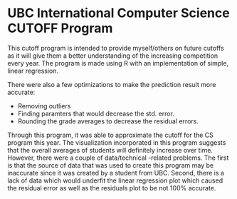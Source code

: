 # UBC International Computer Science CUTOFF Program

This cutoff program is intended to provide myself/others on future cutoffs as it will give them a better understanding of the increasing competition every year.
The program is made using R with an implementation of simple, linear regression. 

There were also a few optimizations to make the prediction result more accurate: 
- Removing outliers 
- Finding paramters that would decrease the std. error.
- Rounding the grade averages to decrease the residual errors.

Through this program, it was able to approximate the cutoff for the CS program this year. The visualization incorporated in this program suggests that the overall averages of students will definitely increase over time.
However, there were a couple of data/technical -related problems. The first is that the source of data that was used to create this program may be inaccurate since it was created by a student from UBC. 
Second, there is a lack of data which would underfit the linear regression plot which caused the residual error as well as the residuals plot to be not 100% accurate.

